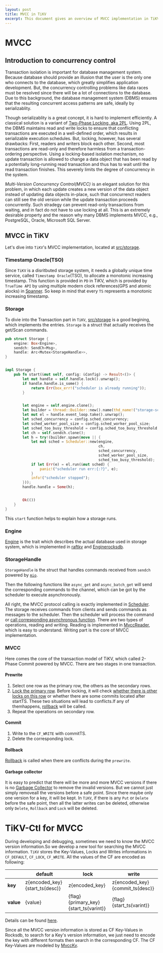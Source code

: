 ```yaml
---
layout: post
title: MVCC in TiKV
excerpt: This document gives an overview of MVCC implementation in TiKV.
---
```

# MVCC

## Introduction to concurrency control
Transaction isolation is important for database management system. Because database should provide an illusion that the user is the only one who connects to the database, which greatly simplifies application development. But, the concurrency controlling problems like data races must be resolved since there will be a lot of connections to the database. Due to this background, the database management system (DBMS) ensures that the resulting concurrent access patterns are safe, ideally by serializablity.


Though serializablity is a great concept, it is hard to implement efficiently. A classical solution is a variant of [Two-Phase Locking, aka 2PL][1]. Using 2PL, the DBMS maintains read and write locks to ensure that conflicting transactions are executed in a well-defined order, which results in serializable execution schedules. But, locking, however, has several drawbacks: First, readers and writers block each other. Second, most transactions are read-only and therefore harmless from a transaction-ordering perspective. Using a locking-based isolation mechanism, no update transaction is allowed to change a data object that has been read by a potentially long-running read transaction and thus has to wait until the read transaction finishes. This severely limits the degree of concurrency in the system.


*Multi-Version Concurrency Control(MVCC)* is an elegant solution for this problem, in which each update creates a new version of the data object instead of updating data objects in-place, such that concurrenct readers can still see the old version while the update transaction proceeds concurrently. Such stradegy can prevent read-only transactions from waiting, and in fact do not have to use locking at all. This is an extremely desirable property and the reason why many DBMS implements MVCC, e.g., PostgreSQL, Oracle, Microsoft SQL Server.


## MVCC in TiKV
Let's dive into `TiKV`'s MVCC implementation, located at [src/storage](https://github.com/pingcap/tikv/tree/master/src/storage).


### Timestamp Oracle(TSO)
Since `TiKV` is a disritbuted storage system, it needs a globally unique time service, called `Timestamp Oracle`(TSO), to allocate a monotonic increasing timestamp. This function is provided in `PD` in TiKV, which is provided by `TrueTime API` by using multiple modern clock references(GPS and atomic alocks) in [Spanner](http://static.googleusercontent.com/media/research.google.com/en//archive/spanner-osdi2012.pdf). So keep in mind that every `TS` represents a monotonic increasing timestamp.


### Storage
To divie into the Transaction part in `TiKV`, [src/storage](https://github.com/pingcap/tikv/blob/master/src/storage/mod.rs) is a good begining, which implements the entries. `Storage` is a struct that actually receives the get/Scan commands.
```rust
pub struct Storage {
    engine: Box<Engine>,
    sendch: SendCh<Msg>,
    handle: Arc<Mutex<StorageHandle>>,
}


impl Storage {
    pub fn start(&mut self, config: &Config) -> Result<()> {
        let mut handle = self.handle.lock().unwrap();
        if handle.handle.is_some() {
            return Err(box_err!("scheduler is already running"));
        }


        let engine = self.engine.clone();
        let builder = thread::Builder::new().name(thd_name!("storage-scheduler"));
        let mut el = handle.event_loop.take().unwrap();
        let sched_concurrency = config.sched_concurrency;
        let sched_worker_pool_size = config.sched_worker_pool_size;
        let sched_too_busy_threshold = config.sched_too_busy_threshold;
        let ch = self.sendch.clone();
        let h = try!(builder.spawn(move || {
            let mut sched = Scheduler::new(engine,
                                           ch,
                                           sched_concurrency,
                                           sched_worker_pool_size,
                                           sched_too_busy_threshold);
            if let Err(e) = el.run(&mut sched) {
                panic!("scheduler run err:{:?}", e);
            }
            info!("scheduler stopped");
        }));
        handle.handle = Some(h);


        Ok(())
    }
}
```


This `start` function helps to explain how a storage runs.


### Engine
[Engine](https://github.com/pingcap/tikv/blob/master/src/storage/engine/mod.rs#L44) is the trait which describes the actual database used in storage system, which is implemented in  [raftkv](https://github.com/pingcap/tikv/blob/master/src/storage/engine/raftkv.rs#L91) and [Enginerocksdb](https://github.com/pingcap/tikv/blob/master/src/storage/engine/rocksdb.rs#L66).


### StorageHandle
`StorageHandle` is the struct that handles commands received from `sendch`  powered by [`mio`](https://github.com/carllerche/mio).


Then the following functions like `async_get` and `async_batch_get` will send the corresponding commands to the channel, which can be got by the scheduler to execute asynchronously.


All right, the MVCC protocol calling is exactly implemented in [Scheduler](https://github.com/pingcap/tikv/blob/master/src/storage/txn/scheduler.rs#L763).
The storage receives commands from clients and sends commands as messages to the scheduler. Then the scheduler will process the command or [call corresponding asynchronous function](https://github.com/pingcap/tikv/blob/master/src/storage/txn/scheduler.rs#L643). There are two types of operations, reading and writing. Reading is implemented in [MvccReader](https://github.com/pingcap/tikv/blob/master/src/storage/mvcc/reader.rs#L20), which is easy to understand. Writing part is the core of MVCC implementation.


### MVCC
Here comes the core of the transaction model of TiKV, which called 2-Phase Commit powered by MVCC. There are two stages in one transaction.


#### Prewrite
1. Select one row as the primary row, the others as the secondary rows.
2. [Lock the primary row](https://github.com/pingcap/tikv/blob/master/src/storage/mvcc/txn.rs#L80). Before locking, it will check [whether there is other locks on this row](https://github.com/pingcap/tikv/blob/master/src/storage/mvcc/txn.rs#L71) or whether there are some commits located after startTS. These two situations will lead to conflicts.If any of themhappens, [rollback](https://github.com/pingcap/tikv/blob/master/src/storage/mvcc/txn.rs#L115) will be called.
3. Repeat the  operations on secondary row.


#### Commit
1. Write to the `CF_WRITE` with commitTS.
2. Delete the corresponding lock.


#### Rollback
[Rollback](https://github.com/pingcap/tikv/blob/master/src/storage/mvcc/txn.rs#L115) is called when there are conflicts during the `prewrite`.


#### Garbage collector
It is easy to predict that there will be more and more MVCC versions if there is no [ Garbage Collector](https://github.com/pingcap/tikv/blob/master/src/storage/mvcc/txn.rs#L143) to remove the invalid versions. But we cannot just simply removeall the versions before a safe point. Since there maybe only one version for a key, it will be kept. In `TiKV`, if there is  any `Put` or `Delete` before the safe point, then all the latter writes can be deleted, otherwise only `Delete`, `Rollback` and `Lock` will be deleted.


# TiKV-Ctl for MVCC
During developing and debugging, sometimes we need to know the MVCC version information.So we develop a new tool for searching the MVCC information. `TiKV` stores the Key-Values, Locks and Writes informations in `CF_DEFAULT`, `CF_LOCK`, `CF_WRITE`.
All the  values of the CF are encoded as following:


|  | default | lock | write |
| --- | --- | --- | --- |
| **key** | z{encoded_key}{start_ts(desc)} | z{encoded_key} | z{encoded_key}{commit_ts(desc)} |
| **value** | {value} | {flag}{primary_key}{start_ts(varint)} | {flag}{start_ts(varint)} |
Details can be found [here](https://github.com/pingcap/tikv/issues/1077).


Since all the MVCC version information is stored as CF Key-Values in  Rocksdb, to search for a Key's version information, we just need to encode the key with different formats then search in the corresponding CF. The CF Key-Values are modeled by [MvccKv](https://github.com/pingcap/tikv/blob/master/src/bin/tikv-ctl.rs#L210).


[1]: https://en.wikipedia.org/wiki/Two-phase_locking
